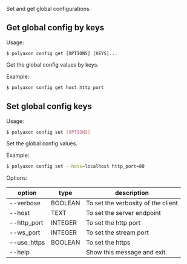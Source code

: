 Set and get global configurations.

## Get global config by keys

Usage:

```basg
$ polyaxon config get [OPTIONS] [KEYS]...
```

Get the global config values by keys.

Example:

```bash
$ polyaxon config get host http_port
```

## Set global config keys

Usage:

```bash
$ polyaxon config set [OPTIONS]
```

Set the global config values.

Example:

```bash
$ polyaxon config set --hots=localhost http_port=80
```

Options:

option | type | description
-------|------|------------
  --verbose| BOOLEAN | To set the verbosity of the client
  --host| TEXT | To set the server endpoint
  --http_port| INTEGER | To set the http port
  --ws_port| INTEGER | To set the stream port
  --use_https| BOOLEAN | To set the https
  --help| | Show this message and exit.
